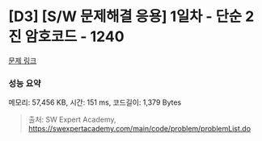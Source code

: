 # [D3] [S/W 문제해결 응용] 1일차 - 단순 2진 암호코드 - 1240 

[문제 링크](https://swexpertacademy.com/main/code/problem/problemDetail.do?contestProbId=AV15FZuqAL4CFAYD) 

### 성능 요약

메모리: 57,456 KB, 시간: 151 ms, 코드길이: 1,379 Bytes



> 출처: SW Expert Academy, https://swexpertacademy.com/main/code/problem/problemList.do